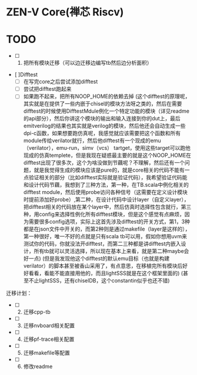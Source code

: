 # ZEN-V Core(禅芯 Riscv)


# TODO
* [ ] 1. 把所有模块迁移（可以边迁移边编写tb然后边分析面积）
* [ ]Difftest
  * [ ] 在写完core之后尝试添加difftest
  * [ ] 尝试把difftest跑起来
  * [ ] 如果跑不起来，把所有NOOP_HOME的依赖去掉
  (这个difftest的原理呢，其实就是在提供了一些内嵌于chisel的模块方法呀之类的，然后在需要difftest的时候使用DifftestMdule例化一个特定功能的模块（详见readme的api部分），然后你讲这个模块的输出和输入连接到你的dut上，最后emitverilog的结果也其实就是verilog的模块，然后他还会自动生成一些dpi-c函数，如果想要跑仿真呢，我感觉就应该需要把这个函数和所有module传给verilator就行，然后他difftest有一个现成的emu（verilator），emu-run，simv（vcs） tartget，使用这些target可以跑他现成的仿真templete，但是我现在疑惑最主要的就是这个NOOP_HOME在difftest出现了很多次，这个为啥没做到节藕呢？不理解，然后还有一个问题，就是我觉得生成的模块应该是pure的，就是core相关的代码不能有一点验证相关的部分（比如difftest实际就是验证代码），我希望验证代码能和设计代码节藕，我想到了三种方法，第一种，在TB.scala中例化相关的difftest module，然后使用probe访问各种信号（这需要在定义设计模块时提前添加好probe）,第二种，在设计代码中设计layer（自定义layer），把difftest相关的代码放在某个layer中，然后仿真时选择性包含就行，第三种，用config来选择性例化所有difftest模块，但是这个感觉有点麻烦，因为需要很多config选项，实际上这首先涉及difftest的开关方式，第1，3种都是在json文件中开关的，而第2种则是通过makefile（layer是这样的），第一种很好，唯一不好的点就是只有scala tb可以用，假如你想用uvm来测试你的代码，你就没法开difftest，而第二三种都是讲difftest内嵌入设计，所有tb就可以灵活选择，所以现在基本上来看，就是第二种maybe会好一点)
  (但是我发现他这个difftest的默认emu目标（也就是构建verilator）的脚本甚至被香山采用了，有点意思，在移植完所有模块后好好看看，看能不能直接用他的，而且lightSSS就是在这个框架里面的)
  (甚至不止lightSSS，还有chiselDB，这个constantin似乎也还不错)

迁移计划：
* [ ] 2. 迁移cpp-tb
* [ ] 3. 迁移nvboard相关配置
* [ ] 4. 迁移pf-trace相关配置
* [ ] 5. 迁移makefile等配置
* [ ] 6. 修改readme